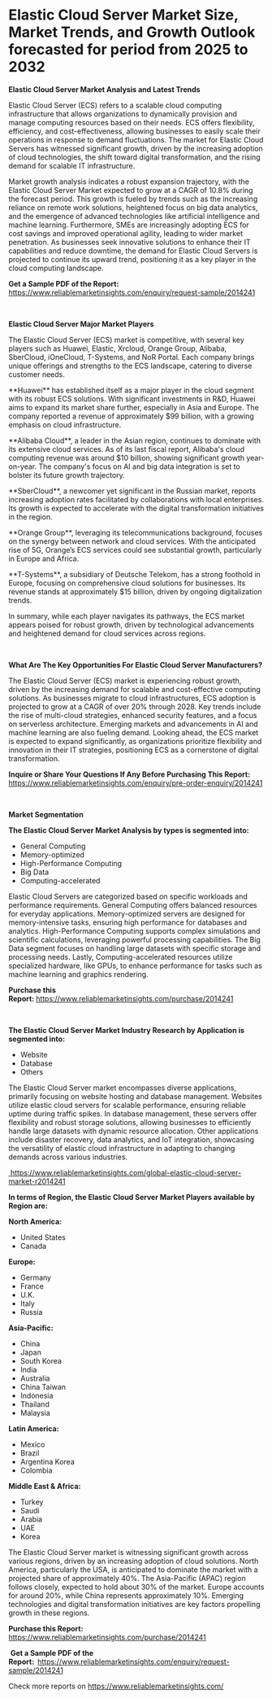 <p><h1>Elastic Cloud Server Market Size, Market Trends, and Growth Outlook forecasted for period from 2025 to 2032</h1></p><p><strong>Elastic Cloud Server Market Analysis and Latest Trends</strong></p>
<p><p>Elastic Cloud Server (ECS) refers to a scalable cloud computing infrastructure that allows organizations to dynamically provision and manage computing resources based on their needs. ECS offers flexibility, efficiency, and cost-effectiveness, allowing businesses to easily scale their operations in response to demand fluctuations. The market for Elastic Cloud Servers has witnessed significant growth, driven by the increasing adoption of cloud technologies, the shift toward digital transformation, and the rising demand for scalable IT infrastructure.</p><p>Market growth analysis indicates a robust expansion trajectory, with the Elastic Cloud Server Market expected to grow at a CAGR of 10.8% during the forecast period. This growth is fueled by trends such as the increasing reliance on remote work solutions, heightened focus on big data analytics, and the emergence of advanced technologies like artificial intelligence and machine learning. Furthermore, SMEs are increasingly adopting ECS for cost savings and improved operational agility, leading to wider market penetration. As businesses seek innovative solutions to enhance their IT capabilities and reduce downtime, the demand for Elastic Cloud Servers is projected to continue its upward trend, positioning it as a key player in the cloud computing landscape.</p></p>
<p><strong>Get a Sample PDF of the Report:&nbsp;</strong> <a href="https://www.reliablemarketinsights.com/enquiry/request-sample/2014241?utm_campaign=3038&utm_medium=2&utm_source=Github&utm_content=ia&utm_term=08042025&utm_id=elastic-cloud-server">https://www.reliablemarketinsights.com/enquiry/request-sample/2014241</a></p>
<p>&nbsp;</p>
<p><strong>Elastic Cloud Server Major Market Players</strong></p>
<p><p>The Elastic Cloud Server (ECS) market is competitive, with several key players such as Huawei, Elastic, Xrcloud, Orange Group, Alibaba, SberCloud, iOneCloud, T-Systems, and NoR Portal. Each company brings unique offerings and strengths to the ECS landscape, catering to diverse customer needs.</p><p>**Huawei** has established itself as a major player in the cloud segment with its robust ECS solutions. With significant investments in R&D, Huawei aims to expand its market share further, especially in Asia and Europe. The company reported a revenue of approximately $99 billion, with a growing emphasis on cloud infrastructure.</p><p>**Alibaba Cloud**, a leader in the Asian region, continues to dominate with its extensive cloud services. As of its last fiscal report, Alibaba's cloud computing revenue was around $10 billion, showing significant growth year-on-year. The company's focus on AI and big data integration is set to bolster its future growth trajectory.</p><p>**SberCloud**, a newcomer yet significant in the Russian market, reports increasing adoption rates facilitated by collaborations with local enterprises. Its growth is expected to accelerate with the digital transformation initiatives in the region.</p><p>**Orange Group**, leveraging its telecommunications background, focuses on the synergy between network and cloud services. With the anticipated rise of 5G, Orange’s ECS services could see substantial growth, particularly in Europe and Africa.</p><p>**T-Systems**, a subsidiary of Deutsche Telekom, has a strong foothold in Europe, focusing on comprehensive cloud solutions for businesses. Its revenue stands at approximately $15 billion, driven by ongoing digitalization trends. </p><p>In summary, while each player navigates its pathways, the ECS market appears poised for robust growth, driven by technological advancements and heightened demand for cloud services across regions.</p></p>
<p>&nbsp;</p>
<p><strong>What Are The Key Opportunities For Elastic Cloud Server Manufacturers?</strong></p>
<p><p>The Elastic Cloud Server (ECS) market is experiencing robust growth, driven by the increasing demand for scalable and cost-effective computing solutions. As businesses migrate to cloud infrastructures, ECS adoption is projected to grow at a CAGR of over 20% through 2028. Key trends include the rise of multi-cloud strategies, enhanced security features, and a focus on serverless architecture. Emerging markets and advancements in AI and machine learning are also fueling demand. Looking ahead, the ECS market is expected to expand significantly, as organizations prioritize flexibility and innovation in their IT strategies, positioning ECS as a cornerstone of digital transformation.</p></p>
<p><strong>Inquire or Share Your Questions If Any Before Purchasing This Report:</strong> <a href="https://www.reliablemarketinsights.com/enquiry/pre-order-enquiry/2014241?utm_campaign=3038&utm_medium=2&utm_source=Github&utm_content=ia&utm_term=08042025&utm_id=elastic-cloud-server">https://www.reliablemarketinsights.com/enquiry/pre-order-enquiry/2014241</a></p>
<p>&nbsp;</p>
<p><strong>Market Segmentation</strong></p>
<p><strong>The Elastic Cloud Server Market Analysis by types is segmented into:</strong></p>
<p><ul><li>General Computing</li><li>Memory-optimized</li><li>High-Performance Computing</li><li>Big Data</li><li>Computing-accelerated</li></ul></p>
<p><p>Elastic Cloud Servers are categorized based on specific workloads and performance requirements. General Computing offers balanced resources for everyday applications. Memory-optimized servers are designed for memory-intensive tasks, ensuring high performance for databases and analytics. High-Performance Computing supports complex simulations and scientific calculations, leveraging powerful processing capabilities. The Big Data segment focuses on handling large datasets with specific storage and processing needs. Lastly, Computing-accelerated resources utilize specialized hardware, like GPUs, to enhance performance for tasks such as machine learning and graphics rendering.</p></p>
<p><strong>Purchase this Report:&nbsp;</strong><a href="https://www.reliablemarketinsights.com/purchase/2014241?utm_campaign=3038&utm_medium=2&utm_source=Github&utm_content=ia&utm_term=08042025&utm_id=elastic-cloud-server">https://www.reliablemarketinsights.com/purchase/2014241</a></p>
<p>&nbsp;</p>
<p><strong>The Elastic Cloud Server Market Industry Research by Application is segmented into:</strong></p>
<p><ul><li>Website</li><li>Database</li><li>Others</li></ul></p>
<p><p>The Elastic Cloud Server market encompasses diverse applications, primarily focusing on website hosting and database management. Websites utilize elastic cloud servers for scalable performance, ensuring reliable uptime during traffic spikes. In database management, these servers offer flexibility and robust storage solutions, allowing businesses to efficiently handle large datasets with dynamic resource allocation. Other applications include disaster recovery, data analytics, and IoT integration, showcasing the versatility of elastic cloud infrastructure in adapting to changing demands across various industries.</p></p>
<p><a href="https://www.reliablemarketinsights.com/global-elastic-cloud-server-market-r2014241?utm_campaign=3038&utm_medium=2&utm_source=Github&utm_content=ia&utm_term=08042025&utm_id=elastic-cloud-server">&nbsp;https://www.reliablemarketinsights.com/global-elastic-cloud-server-market-r2014241</a></p>
<p><strong>In terms of Region, the Elastic Cloud Server Market Players available by Region are:</strong></p>
<p>
    <p> <strong> North America: </strong>
        <ul>
            <li>United States</li>
            <li>Canada</li>
        </ul>
        </p> 
    <p> <strong> Europe: </strong>
        <ul>
            <li>Germany</li>
            <li>France</li>
            <li>U.K.</li>
            <li>Italy</li>
            <li>Russia</li>
        </ul>
        </p> 
    <p> <strong> Asia-Pacific: </strong>
        <ul>
            <li>China</li>
            <li>Japan</li>
            <li>South Korea</li>
            <li>India</li>
            <li>Australia</li>
            <li>China Taiwan</li>
            <li>Indonesia</li>
            <li>Thailand</li>
            <li>Malaysia</li>
        </ul>
        </p> 
    <p> <strong> Latin America: </strong>
        <ul>
            <li>Mexico</li>
            <li>Brazil</li>
            <li>Argentina Korea</li>
            <li>Colombia</li>
        </ul>
        </p> 
    <p> <strong> Middle East & Africa: </strong>
        <ul>
            <li>Turkey</li>
            <li>Saudi</li>
            <li>Arabia</li>
            <li>UAE</li>
            <li>Korea</li>
        </ul>
    </p>
    </p>
<p><p>The Elastic Cloud Server market is witnessing significant growth across various regions, driven by an increasing adoption of cloud solutions. North America, particularly the USA, is anticipated to dominate the market with a projected share of approximately 40%. The Asia-Pacific (APAC) region follows closely, expected to hold about 30% of the market. Europe accounts for around 20%, while China represents approximately 10%. Emerging technologies and digital transformation initiatives are key factors propelling growth in these regions.</p></p>
<p><strong>Purchase this Report: </strong><a href="https://www.reliablemarketinsights.com/purchase/2014241?utm_campaign=3038&utm_medium=2&utm_source=Github&utm_content=ia&utm_term=08042025&utm_id=elastic-cloud-server">https://www.reliablemarketinsights.com/purchase/2014241</a></p>
<p>&nbsp;<strong>Get a Sample PDF of the Report:&nbsp;&nbsp;</strong><a href="https://www.reliablemarketinsights.com/enquiry/request-sample/2014241?utm_campaign=3038&utm_medium=2&utm_source=Github&utm_content=ia&utm_term=08042025&utm_id=elastic-cloud-server">https://www.reliablemarketinsights.com/enquiry/request-sample/2014241</a></p>
<p><strong></strong></p>
<p>Check more reports on <a href="https://www.reliablemarketinsights.com/?utm_campaign=3038&utm_medium=2&utm_source=Github&utm_content=ia&utm_term=08042025&utm_id=elastic-cloud-server">https://www.reliablemarketinsights.com/</a></p>